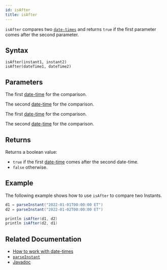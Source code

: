 ```yaml
---
id: isAfter
title: isAfter
---
```


`isAfter` compares two [`date-times`](../../query-language/types/date-time.md) and returns `true` if the first parameter comes after the second parameter.

## Syntax

```
isAfter(instant1, instant2)
isAfter(dateTime1, dateTime2)
```

## Parameters

<ParamTable>
<Param name="instant1" type="Instant">

The first [date-time](../../query-language/types/date-time.md) for the comparison.

</Param>
<Param name="instant2" type="Instant">

The second [date-time](../../query-language/types/date-time.md) for the comparison.

</Param>
<Param name="dateTime1" type="ZonedDateTime">

The first [date-time](../../query-language/types/date-time.md) for the comparison.

</Param>
<Param name="dateTime2" type="dateTime2">

The second [date-time](../../query-language/types/date-time.md) for the comparison.

</Param>
</ParamTable>

## Returns

Returns a boolean value:

- `true` if the first [date-time](../../query-language/types/date-time.md) comes after the second date-time.
- `false` otherwise.

## Example

The following example shows how to use `isAfter` to compare two Instants.

```groovy order=null
d1 = parseInstant("2022-01-01T00:00:00 ET")
d2 = parseInstant("2022-01-02T00:00:00 ET")

println isAfter(d1, d2)
println isAfter(d2, d1)
```

## Related Documentation

- [How to work with date-times](../../../how-to-guides/work-with-date-time.md)
- [`parseInstant`](./parseInstant.md)
- [Javadoc](<https://deephaven.io/core/javadoc/io/deephaven/time/DateTimeUtils.html#isAfter(java.time.ZonedDateTime,java.time.ZonedDateTime)>)
